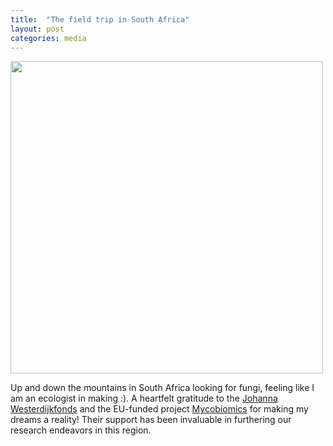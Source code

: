 ```yaml
---
title:  "The field trip in South Africa"
layout: post
categories: media
---
```


<img src="https://vuthuyduong.github.io/photos/SouthAfrica_DV.jpg" height="500"/>

Up and down the mountains in South Africa looking for fungi, feeling like I am an ecologist in making :). 
A heartfelt gratitude to the [Johanna Westerdijkfonds](https://stichtingjohannawesterdijkfonds.sites.uu.nl/) and the EU-funded project [Mycobiomics](https://twitter.com/mycobiomics?lang=en) for making my dreams a reality! Their support has been invaluable in furthering our research endeavors in this region. 
